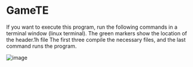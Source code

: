 # GameTE
If you want to execute this program, run the following commands in a terminal window (linux terminal).
The green markers show the location of the header.1h file
The first three compile the necessary files, and the last command runs the program.

![image](https://github.com/LukaszKaszewski/GameTE/assets/120756460/037f17af-5dcb-4681-9973-0c1c6656e12e)

